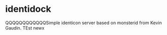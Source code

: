 identidock
==========
QQQQQQQQQQQQSimple identicon server based on monsterid from Kevin Gaudin.
TEst
newx
